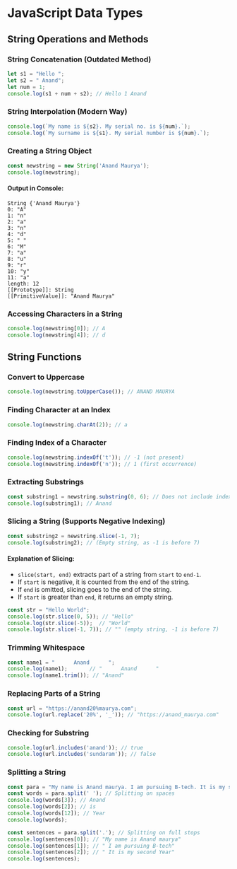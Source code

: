 # JavaScript Data Types

## String Operations and Methods

### String Concatenation (Outdated Method)
```javascript
let s1 = "Hello ";
let s2 = " Anand";
let num = 1;
console.log(s1 + num + s2); // Hello 1 Anand
```

### String Interpolation (Modern Way)
```javascript
console.log(`My name is ${s2}. My serial no. is ${num}.`);
console.log(`My surname is ${s1}. My serial number is ${num}.`);
```

### Creating a String Object
```javascript
const newstring = new String('Anand Maurya');
console.log(newstring);
```
#### Output in Console:
```
String {'Anand Maurya'}
0: "A"
1: "n"
2: "a"
3: "n"
4: "d"
5: " "
6: "M"
7: "a"
8: "u"
9: "r"
10: "y"
11: "a"
length: 12
[[Prototype]]: String
[[PrimitiveValue]]: "Anand Maurya"
```

### Accessing Characters in a String
```javascript
console.log(newstring[0]); // A
console.log(newstring[4]); // d
```

## String Functions

### Convert to Uppercase
```javascript
console.log(newstring.toUpperCase()); // ANAND MAURYA
```

### Finding Character at an Index
```javascript
console.log(newstring.charAt(2)); // a
```

### Finding Index of a Character
```javascript
console.log(newstring.indexOf('t')); // -1 (not present)
console.log(newstring.indexOf('n')); // 1 (first occurrence)
```

### Extracting Substrings
```javascript
const substring1 = newstring.substring(0, 6); // Does not include index 6
console.log(substring1); // Anand
```

### Slicing a String (Supports Negative Indexing)
```javascript
const substring2 = newstring.slice(-1, 7);
console.log(substring2); // (Empty string, as -1 is before 7)
```
#### Explanation of Slicing:
- `slice(start, end)` extracts part of a string from `start` to `end-1`.
- If `start` is negative, it is counted from the end of the string.
- If `end` is omitted, slicing goes to the end of the string.
- If `start` is greater than `end`, it returns an empty string.
```javascript
const str = "Hello World";
console.log(str.slice(0, 5)); // "Hello"
console.log(str.slice(-5));  // "World"
console.log(str.slice(-1, 7)); // "" (empty string, -1 is before 7)
```

### Trimming Whitespace
```javascript
const name1 = "      Anand      ";
console.log(name1);       // "      Anand      "
console.log(name1.trim()); // "Anand"
```

### Replacing Parts of a String
```javascript
const url = "https://anand20%maurya.com";
console.log(url.replace('20%', '_')); // "https://anand_maurya.com"
```

### Checking for Substring
```javascript
console.log(url.includes('anand')); // true
console.log(url.includes('sundaram')); // false
```

### Splitting a String
```javascript
const para = "My name is Anand maurya. I am pursuing B-tech. It is my second Year";  
const words = para.split(' '); // Splitting on spaces
console.log(words[3]); // Anand
console.log(words[2]); // is
console.log(words[12]); // Year
console.log(words);

const sentences = para.split('.'); // Splitting on full stops
console.log(sentences[0]); // "My name is Anand maurya"
console.log(sentences[1]); // " I am pursuing B-tech"
console.log(sentences[2]); // " It is my second Year"
console.log(sentences);
```
